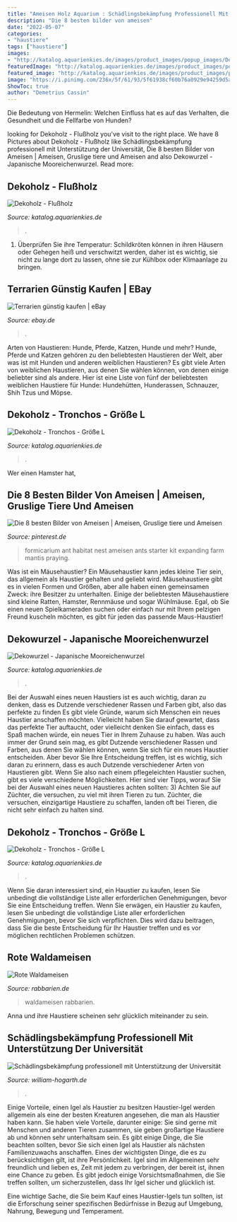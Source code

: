 ```yaml
---
title: "Ameisen Holz Aquarium : Schädlingsbekämpfung Professionell Mit Unterstützung Der Universität"
description: "Die 8 besten bilder von ameisen"
date: "2022-05-07"
categories:
- "haustiere"
tags: ["haustiere"]
images:
- "http://katalog.aquarienkies.de/images/product_images/popup_images/Dekoholz-Flussholz_465-5.jpg"
featuredImage: "http://katalog.aquarienkies.de/images/product_images/popup_images/Dekowurzel-Japanische-Mooreichenwurzel_468.jpg"
featured_image: "http://katalog.aquarienkies.de/images/product_images/popup_images/Tronchos-Groesse-L_427-2.jpg"
image: "https://i.pinimg.com/236x/5f/61/93/5f61938cf60b76a0929e94259d5aedee.jpg"
ShowToc: true
author: "Demetrius Cassin"
---
```



Die Bedeutung von Hermelin: Welchen Einfluss hat es auf das Verhalten, die Gesundheit und die Fellfarbe von Hunden?

	

		
looking for Dekoholz - Flußholz you've visit to the right place. We have 8 Pictures about Dekoholz - Flußholz like Schädlingsbekämpfung professionell mit Unterstützung der Universität, Die 8 besten Bilder von Ameisen | Ameisen, Gruslige tiere und Ameisen and also Dekowurzel - Japanische Mooreichenwurzel. Read more:
		
    
## Dekoholz - Flußholz

<img loading=lazy src="http://katalog.aquarienkies.de/images/product_images/popup_images/Dekoholz-Flussholz_465-5.jpg" onerror="this.onerror=null;this.src='https://tse3.mm.bing.net/th?id=OIP.d2AGEE-5-J1Y9VqVuuBi5QHaFj&amp;pid=15.1';" alt="Dekoholz - Flußholz">

_Source: katalog.aquarienkies.de_

>. 

	

1) Überprüfen Sie ihre Temperatur: Schildkröten können in ihren Häusern oder Gehegen heiß und verschwitzt werden, daher ist es wichtig, sie nicht zu lange dort zu lassen, ohne sie zur Kühlbox oder Klimaanlage zu bringen.

    
## Terrarien Günstig Kaufen | EBay

<img loading=lazy src="https://i.ebayimg.com/thumbs/images/g/ppMAAOSwVEdbTYxg/s-l225.jpg" onerror="this.onerror=null;this.src='https://tse4.mm.bing.net/th?id=OIP.sTvafk2Sk1G9ptbnjvJmZgAAAA&amp;pid=15.1';" alt="Terrarien günstig kaufen | eBay">

_Source: ebay.de_

>. 

	

Arten von Haustieren: Hunde, Pferde, Katzen, Hunde und mehr?
Hunde, Pferde und Katzen gehören zu den beliebtesten Haustieren der Welt, aber was ist mit Hunden und anderen weiblichen Haustieren? Es gibt viele Arten von weiblichen Haustieren, aus denen Sie wählen können, von denen einige beliebter sind als andere. Hier ist eine Liste von fünf der beliebtesten weiblichen Haustiere für Hunde: Hundehütten, Hunderassen, Schnauzer, Shih Tzus und Möpse.

    
## Dekoholz - Tronchos - Größe L

<img loading=lazy src="http://katalog.aquarienkies.de/images/product_images/popup_images/Tronchos-Groesse-L_427-2.jpg" onerror="this.onerror=null;this.src='https://tse4.mm.bing.net/th?id=OIP.osl6stWPp5YFiUhsN8mirAHaFj&amp;pid=15.1';" alt="Dekoholz - Tronchos - Größe L">

_Source: katalog.aquarienkies.de_

>. 

	

Wer einen Hamster hat,

    
## Die 8 Besten Bilder Von Ameisen | Ameisen, Gruslige Tiere Und Ameisen

<img loading=lazy src="https://i.pinimg.com/236x/5f/61/93/5f61938cf60b76a0929e94259d5aedee.jpg" onerror="this.onerror=null;this.src='https://tse3.mm.bing.net/th?id=OIP.knWMBPtyS8AXMCiLejOx_gAAAA&amp;pid=15.1';" alt="Die 8 besten Bilder von Ameisen | Ameisen, Gruslige tiere und Ameisen">

_Source: pinterest.de_

>formicarium ant habitat nest ameisen ants starter kit expanding farm mantis praying. 

	

Was ist ein Mäusehaustier?
Ein Mäusehaustier kann jedes kleine Tier sein, das allgemein als Haustier gehalten und geliebt wird. Mäusehaustiere gibt es in vielen Formen und Größen, aber alle haben einen gemeinsamen Zweck: ihre Besitzer zu unterhalten. Einige der beliebtesten Mäusehaustiere sind kleine Ratten, Hamster, Rennmäuse und sogar Wühlmäuse. Egal, ob Sie einen neuen Spielkameraden suchen oder einfach nur mit Ihrem pelzigen Freund kuscheln möchten, es gibt für jeden das passende Maus-Haustier!

    
## Dekowurzel - Japanische Mooreichenwurzel

<img loading=lazy src="http://katalog.aquarienkies.de/images/product_images/popup_images/Dekowurzel-Japanische-Mooreichenwurzel_468.jpg" onerror="this.onerror=null;this.src='https://tse4.mm.bing.net/th?id=OIP.kT00P57NV5AlhGb1wVNPoAHaFj&amp;pid=15.1';" alt="Dekowurzel - Japanische Mooreichenwurzel">

_Source: katalog.aquarienkies.de_

>. 

	

Bei der Auswahl eines neuen Haustiers ist es auch wichtig, daran zu denken, dass es Dutzende verschiedener Rassen und Farben gibt, also das perfekte zu finden
Es gibt viele Gründe, warum sich Menschen ein neues Haustier anschaffen möchten. Vielleicht haben Sie darauf gewartet, dass das perfekte Tier auftaucht, oder vielleicht denken Sie einfach, dass es Spaß machen würde, ein neues Tier in Ihrem Zuhause zu haben. Was auch immer der Grund sein mag, es gibt Dutzende verschiedener Rassen und Farben, aus denen Sie wählen können, wenn Sie sich für ein neues Haustier entscheiden. Aber bevor Sie Ihre Entscheidung treffen, ist es wichtig, sich daran zu erinnern, dass es auch Dutzende verschiedener Arten von Haustieren gibt. Wenn Sie also nach einem pflegeleichten Haustier suchen, gibt es viele verschiedene Möglichkeiten. Hier sind vier Tipps, worauf Sie bei der Auswahl eines neuen Haustieres achten sollten:
3) Achten Sie auf Züchter, die versuchen, zu viel mit ihren Tieren zu tun. Züchter, die versuchen, einzigartige Haustiere zu schaffen, landen oft bei Tieren, die nicht sehr einfach zu halten sind.

    
## Dekoholz - Tronchos - Größe L

<img loading=lazy src="http://katalog.aquarienkies.de/images/product_images/popup_images/Tronchos-Groesse-L_427-4.jpg" onerror="this.onerror=null;this.src='https://tse3.mm.bing.net/th?id=OIP.ZxbkU-Lk2lmd2Q9mfc_jBwHaFj&amp;pid=15.1';" alt="Dekoholz - Tronchos - Größe L">

_Source: katalog.aquarienkies.de_

>. 

	

Wenn Sie daran interessiert sind, ein Haustier zu kaufen, lesen Sie unbedingt die vollständige Liste aller erforderlichen Genehmigungen, bevor Sie eine Entscheidung treffen.
Wenn Sie erwägen, ein Haustier zu kaufen, lesen Sie unbedingt die vollständige Liste aller erforderlichen Genehmigungen, bevor Sie sich verpflichten. Dies wird dazu beitragen, dass Sie die beste Entscheidung für Ihr Haustier treffen und es vor möglichen rechtlichen Problemen schützen.

    
## Rote Waldameisen

<img loading=lazy src="https://www.rabbarien.de/bild/11348e03e23b137d55d94464250a67a2/rote.waldameisen.jpg" onerror="this.onerror=null;this.src='https://tse1.mm.bing.net/th?id=OIP.dCywI3v7DJO1VoIdJB3w-QHaFE&amp;pid=15.1';" alt="Rote Waldameisen">

_Source: rabbarien.de_

>waldameisen rabbarien. 

	

Anna und ihre Haustiere scheinen sehr glücklich miteinander zu sein.

    
## Schädlingsbekämpfung Professionell Mit Unterstützung Der Universität

<img loading=lazy src="http://www.william-hogarth.de/insect1.gif" onerror="this.onerror=null;this.src='https://tse2.mm.bing.net/th?id=OIP.BUPdc7ST1chKoArTnxI_MAHaKl&amp;pid=15.1';" alt="Schädlingsbekämpfung professionell mit Unterstützung der Universität">

_Source: william-hogarth.de_

>. 

	

Einige Vorteile, einen Igel als Haustier zu besitzen
Haustier-Igel werden allgemein als eine der besten Kreaturen angesehen, die man als Haustier haben kann. Sie haben viele Vorteile, darunter einige: Sie sind gerne mit Menschen und anderen Tieren zusammen, sie geben großartige Haustiere ab und können sehr unterhaltsam sein.
Es gibt einige Dinge, die Sie beachten sollten, bevor Sie sich einen Igel als Haustier als nächsten Familienzuwachs anschaffen. Eines der wichtigsten Dinge, die es zu berücksichtigen gilt, ist ihre Persönlichkeit. Igel sind im Allgemeinen sehr freundlich und lieben es, Zeit mit jedem zu verbringen, der bereit ist, ihnen eine Chance zu geben. Es gibt jedoch einige Vorsichtsmaßnahmen, die Sie treffen sollten, um sicherzustellen, dass Ihr Igel sicher und glücklich ist.

Eine wichtige Sache, die Sie beim Kauf eines Haustier-Igels tun sollten, ist die Erforschung seiner spezifischen Bedürfnisse in Bezug auf Umgebung, Nahrung, Bewegung und Temperament.

